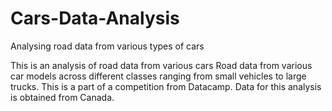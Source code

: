 # Cars-Data-Analysis
Analysing road data from various types of cars


This is an analysis of road data from various cars
Road data from various car models across different classes ranging from small vehicles to large trucks.
This is a part of a competition from Datacamp.
Data for this analysis is obtained from Canada.
